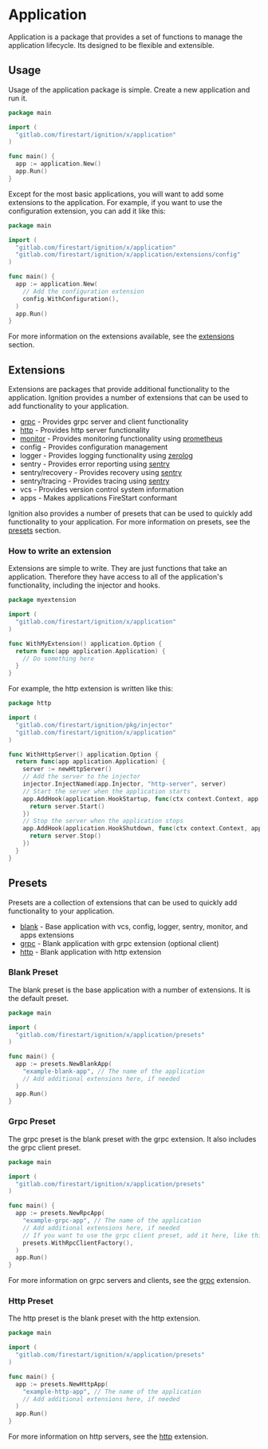 # Application

Application is a package that provides a set of functions to manage the application lifecycle. 
Its designed to be flexible and extensible.

## Usage

Usage of the application package is simple. Create a new application and run it.

```go
package main

import (
  "gitlab.com/firestart/ignition/x/application"
)

func main() {
  app := application.New()
  app.Run()
}
```

Except for the most basic applications, you will want to add some extensions to the application.
For example, if you want to use the configuration extension, you can add it like this:
  
```go
package main

import (
  "gitlab.com/firestart/ignition/x/application"
  "gitlab.com/firestart/ignition/x/application/extensions/config"
)

func main() {
  app := application.New(
    // Add the configuration extension
    config.WithConfiguration(),
  )
  app.Run()
}
```

For more information on the extensions available, see the [extensions](#extensions) section.

## Extensions

Extensions are packages that provide additional functionality to the application. Ignition 
provides a number of extensions that can be used to add functionality to your application.

- [grpc](extensions/grpc/README.md) - Provides grpc server and client functionality
- [http](extensions/http/README.md) - Provides http server functionality
- [monitor](extensions/monitor/README.md) - Provides monitoring functionality using [prometheus](https://github.com/prometheus/client_golang)
- config - Provides configuration management
- logger - Provides logging functionality using [zerolog](https://github.com/rs/zerolog)
- sentry - Provides error reporting using [sentry](https://sentry.io)
- sentry/recovery - Provides recovery using [sentry](https://sentry.io)
- sentry/tracing - Provides tracing using [sentry](https://sentry.io)
- vcs - Provides version control system information
- apps - Makes applications FireStart conformant

Ignition also provides a number of presets that can be used to quickly add functionality to your application. 
For more information on presets, see the [presets](#presets) section.

### How to write an extension

Extensions are simple to write. They are just functions that take an application. Therefore they have access to
all of the application's functionality, including the injector and hooks.

```go
package myextension

import (
  "gitlab.com/firestart/ignition/x/application"
)

func WithMyExtension() application.Option {
  return func(app application.Application) {
    // Do something here
  }
}
```

For example, the http extension is written like this:

```go
package http

import (
  "gitlab.com/firestart/ignition/pkg/injector"
  "gitlab.com/firestart/ignition/x/application"
)

func WithHttpServer() application.Option {
  return func(app application.Application) {
    server := newHttpServer()
    // Add the server to the injector
    injector.InjectNamed(app.Injector, "http-server", server)
    // Start the server when the application starts
    app.AddHook(application.HookStartup, func(ctx context.Context, app App) error {
      return server.Start()
    })
    // Stop the server when the application stops
    app.AddHook(application.HookShutdown, func(ctx context.Context, app App) error {
      return server.Stop()
    })
  }
}
```

## Presets

Presets are a collection of extensions that can be used to quickly add functionality to your application.

- [blank](#blank-preset) - Base application with vcs, config, logger, sentry, monitor, and apps extensions
- [grpc](#grpc-preset) - Blank application with grpc extension (optional client)
- [http](#http-preset) - Blank application with http extension

### Blank Preset

The blank preset is the base application with a number of extensions. It is the default preset.

```go
package main

import (
  "gitlab.com/firestart/ignition/x/application/presets"
)

func main() {
  app := presets.NewBlankApp(
    "example-blank-app", // The name of the application
    // Add additional extensions here, if needed
  )
  app.Run()
}
```

### Grpc Preset

The grpc preset is the blank preset with the grpc extension. It also includes the grpc client preset.

```go
package main

import (
  "gitlab.com/firestart/ignition/x/application/presets"
)

func main() {
  app := presets.NewRpcApp(
    "example-grpc-app", // The name of the application
    // Add additional extensions here, if needed
    // If you want to use the grpc client preset, add it here, like this:
    presets.WithRpcClientFactory(),
  )
  app.Run()
}
```

For more information on grpc servers and clients, see the [grpc](extensions/grpc/README.md) extension.

### Http Preset

The http preset is the blank preset with the http extension.

```go
package main

import (
  "gitlab.com/firestart/ignition/x/application/presets"
)

func main() {
  app := presets.NewHttpApp(
    "example-http-app", // The name of the application
    // Add additional extensions here, if needed
  )
  app.Run()
}
```

For more information on http servers, see the [http](extensions/http/README.md) extension.
